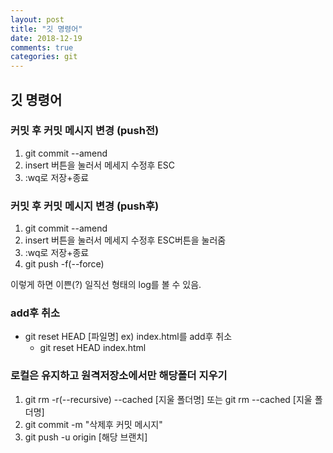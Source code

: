 ```yaml
---
layout: post
title: "깃 명령어"
date: 2018-12-19
comments: true
categories: git
---
```


## 깃 명령어

### 커밋 후 커밋 메시지 변경 (push전)

1.  git commit --amend
2.  insert 버튼을 눌러서 메세지 수정후 ESC
3.  :wq로 저장+종료

### 커밋 후 커밋 메시지 변경 (push후)

1.  git commit --amend
2.  insert 버튼을 눌러서 메세지 수정후 ESC버튼을 눌러줌
3.  :wq로 저장+종료
4.  git push -f(--force)

이렇게 하면 이쁜(?) 일직선 형태의 log를 볼 수 있음.

### add후 취소

- git reset HEAD [파일명]
  ex) index.html를 add후 취소
  - git reset HEAD index.html

### 로컬은 유지하고 원격저장소에서만 해당폴더 지우기

1. git rm -r(--recursive) --cached [지울 폴더명] 또는
   git rm --cached [지울 폴더명]
2. git commit -m "삭제후 커밋 메시지"
3. git push -u origin [해당 브랜치]
